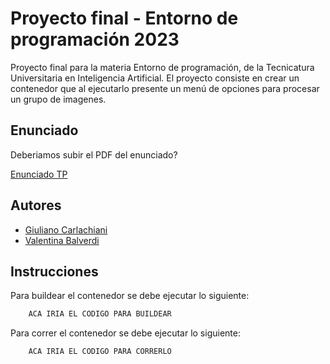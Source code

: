 
# Proyecto final - Entorno de programación 2023

Proyecto final para la materia Entorno de programación, de la Tecnicatura Universitaria en Inteligencia Artificial. El proyecto consiste en crear un contenedor que al ejecutarlo presente un menú de opciones para procesar un grupo de imagenes.

## Enunciado
Deberiamos subir el PDF del enunciado?

[Enunciado TP](https://link)


## Autores

- [Giuliano Carlachiani](https://github.com/giuliano2505/)
- [Valentina Balverdi](https://github.com/ValentinaBalverdi)

## Instrucciones

Para buildear el contenedor se debe ejecutar lo siguiente:

```bash
    ACA IRIA EL CODIGO PARA BUILDEAR
```
    

Para correr el contenedor se debe ejecutar lo siguiente:

```bash
    ACA IRIA EL CODIGO PARA CORRERLO
```
